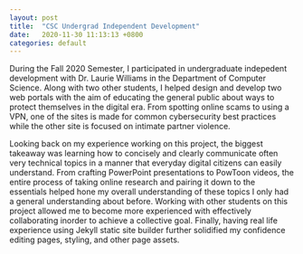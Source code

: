 ```yaml
---
layout: post
title:  "CSC Undergrad Independent Development"
date:   2020-11-30 11:13:13 +0800
categories: default
---
```

During the Fall 2020 Semester, I participated in undergraduate indepedent development with Dr. Laurie Williams in the Department of Computer Science. Along with two other students, I helped design and develop two web portals with the aim of educating the general public about ways to protect themselves in the digital era. From spotting online scams to using a VPN, one of the sites is made for common cybersecurity best practices while the other site is focused on intimate partner violence.

Looking back on my experience working on this project, the biggest takeaway was learning how to concisely and clearly communicate often very technical topics in a manner that everyday digital citizens can easily understand. From crafting PowerPoint presentations to PowToon videos, the entire process of taking online research and pairing it down to the essentials helped hone my overall understanding of these topics I only had a general understanding about before. Working with other students on this project allowed me to become more experienced with effectively collaborating inorder to achieve a collective goal. Finally, having real life experience using Jekyll static site builder further solidified my confidence editing pages, styling, and other page assets. 
